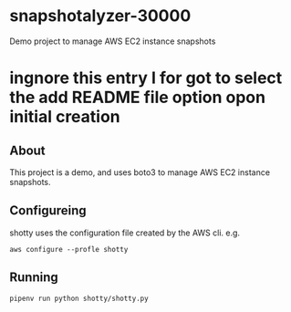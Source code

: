# snapshotalyzer-30000
Demo project to manage AWS EC2 instance snapshots
# ingnore this entry I for got to select the add README file option opon initial creation

## About

This project is a demo, and uses boto3 to manage AWS EC2 instance snapshots.

## Configureing

shotty uses the configuration file created by the AWS cli. e.g.

`aws configure --profle shotty`

## Running

`pipenv run python shotty/shotty.py` 
